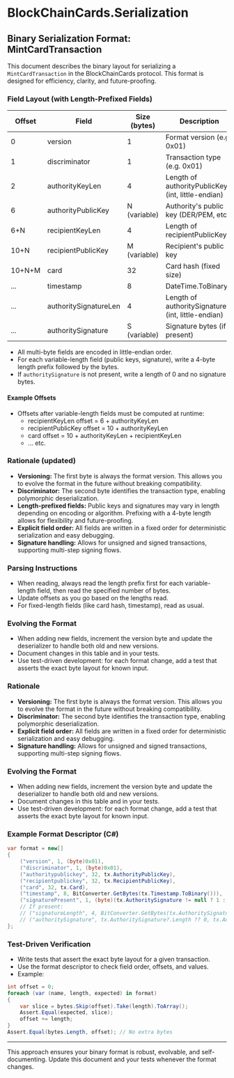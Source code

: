 # BlockChainCards.Serialization

## Binary Serialization Format: MintCardTransaction

This document describes the binary layout for serializing a `MintCardTransaction` in the BlockChainCards protocol. This format is designed for efficiency, clarity, and future-proofing.

### Field Layout (with Length-Prefixed Fields)

| Offset | Field                     | Size (bytes)      | Description                                      |
|--------|---------------------------|-------------------|--------------------------------------------------|
| 0      | version                   | 1                 | Format version (e.g. 0x01)                       |
| 1      | discriminator             | 1                 | Transaction type (e.g. 0x01)                     |
| 2      | authorityKeyLen           | 4                 | Length of authorityPublicKey (int, little-endian) |
| 6      | authorityPublicKey        | N (variable)      | Authority's public key (DER/PEM, etc.)           |
| 6+N    | recipientKeyLen           | 4                 | Length of recipientPublicKey                      |
| 10+N   | recipientPublicKey        | M (variable)      | Recipient's public key                            |
| 10+N+M | card                      | 32                | Card hash (fixed size)                            |
| ...    | timestamp                 | 8                 | DateTime.ToBinary()                               |
| ...    | authoritySignatureLen     | 4                 | Length of authoritySignature (int, little-endian) |
| ...    | authoritySignature        | S (variable)      | Signature bytes (if present)                      |

- All multi-byte fields are encoded in little-endian order.
- For each variable-length field (public keys, signature), write a 4-byte length prefix followed by the bytes.
- If `authoritySignature` is not present, write a length of 0 and no signature bytes.

#### Example Offsets
- Offsets after variable-length fields must be computed at runtime:
    - recipientKeyLen offset = 6 + authorityKeyLen
    - recipientPublicKey offset = 10 + authorityKeyLen
    - card offset = 10 + authorityKeyLen + recipientKeyLen
    - ... etc.

### Rationale (updated)
- **Versioning:** The first byte is always the format version. This allows you to evolve the format in the future without breaking compatibility.
- **Discriminator:** The second byte identifies the transaction type, enabling polymorphic deserialization.
- **Length-prefixed fields:** Public keys and signatures may vary in length depending on encoding or algorithm. Prefixing with a 4-byte length allows for flexibility and future-proofing.
- **Explicit field order:** All fields are written in a fixed order for deterministic serialization and easy debugging.
- **Signature handling:** Allows for unsigned and signed transactions, supporting multi-step signing flows.

### Parsing Instructions
- When reading, always read the length prefix first for each variable-length field, then read the specified number of bytes.
- Update offsets as you go based on the lengths read.
- For fixed-length fields (like card hash, timestamp), read as usual.

### Evolving the Format
- When adding new fields, increment the version byte and update the deserializer to handle both old and new versions.
- Document changes in this table and in your tests.
- Use test-driven development: for each format change, add a test that asserts the exact byte layout for known input.

### Rationale
- **Versioning:** The first byte is always the format version. This allows you to evolve the format in the future without breaking compatibility.
- **Discriminator:** The second byte identifies the transaction type, enabling polymorphic deserialization.
- **Explicit field order:** All fields are written in a fixed order for deterministic serialization and easy debugging.
- **Signature handling:** Allows for unsigned and signed transactions, supporting multi-step signing flows.

### Evolving the Format
- When adding new fields, increment the version byte and update the deserializer to handle both old and new versions.
- Document changes in this table and in your tests.
- Use test-driven development: for each format change, add a test that asserts the exact byte layout for known input.

### Example Format Descriptor (C#)
```csharp
var format = new[]
{
    ("version", 1, (byte)0x01),
    ("discriminator", 1, (byte)0x01),
    ("authoritypublickey", 32, tx.AuthorityPublicKey),
    ("recipientpublickey", 32, tx.RecipientPublicKey),
    ("card", 32, tx.Card),
    ("timestamp", 8, BitConverter.GetBytes(tx.Timestamp.ToBinary())),
    ("signaturePresent", 1, (byte)(tx.AuthoritySignature != null ? 1 : 0)),
    // If present:
    // ("signatureLength", 4, BitConverter.GetBytes(tx.AuthoritySignature?.Length ?? 0)),
    // ("authoritySignature", tx.AuthoritySignature?.Length ?? 0, tx.AuthoritySignature ?? Array.Empty<byte>()),
};
```

### Test-Driven Verification
- Write tests that assert the exact byte layout for a given transaction.
- Use the format descriptor to check field order, offsets, and values.
- Example:

```csharp
int offset = 0;
foreach (var (name, length, expected) in format)
{
    var slice = bytes.Skip(offset).Take(length).ToArray();
    Assert.Equal(expected, slice);
    offset += length;
}
Assert.Equal(bytes.Length, offset); // No extra bytes
```

---

This approach ensures your binary format is robust, evolvable, and self-documenting. Update this document and your tests whenever the format changes.